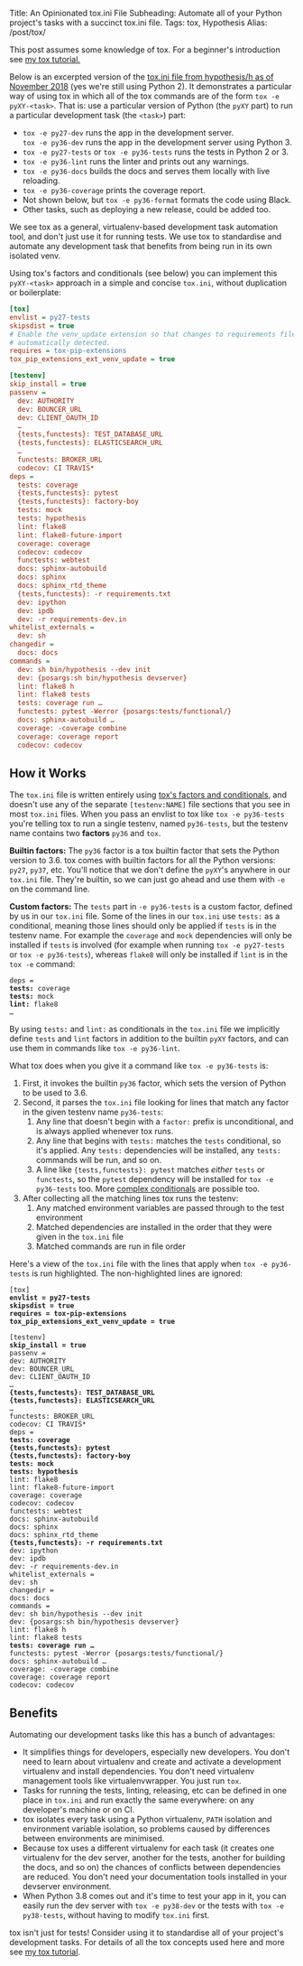 Title: An Opinionated tox.ini File
Subheading: Automate all of your Python project's tasks with a succinct tox.ini file.
Tags: tox, Hypothesis
Alias: /post/tox/

This post assumes some knowledge of tox. For a beginner's introduction see
[my tox tutorial.](/2018/09/01/tox-tutorial/)

Below is an excerpted version of the [tox.ini file from hypothesis/h as of November
2018](https://github.com/hypothesis/h/blob/471cf3e620cb0ff1a6ec8ccca710727b1e20e0e6/tox.ini)
(yes we're still using Python 2). It demonstrates a particular way of using tox
in which all of the tox commands are of the form `tox -e pyXY-<task>`. That
is: use a particular version of Python (the `pyXY` part) to run a particular
development task (the `<task>`) part:

* `tox -e py27-dev` runs the app in the development server.  
  `tox -e py36-dev` runs the app in the development server using Python 3.
* `tox -e py27-tests` or `tox -e py36-tests` runs the tests in Python 2 or 3.
* `tox -e py36-lint` runs the linter and prints out any warnings.
* `tox -e py36-docs` builds the docs and serves them locally with live reloading.
* `tox -e py36-coverage` prints the coverage report.
* Not shown below, but `tox -e py36-format` formats the code using Black.
* Other tasks, such as deploying a new release, could be added too.

We see tox as a general, virtualenv-based development task automation tool, and
don't just use it for running tests. We use tox to standardise and automate any
development task that benefits from being run in its own isolated venv.

Using tox's factors and conditionals (see below) you can implement this
`pyXY-<task>` approach in a simple and concise `tox.ini`, without duplication or
boilerplate:

```ini
[tox]
envlist = py27-tests
skipsdist = true
# Enable the venv_update extension so that changes to requirements files are
# automatically detected.
requires = tox-pip-extensions
tox_pip_extensions_ext_venv_update = true

[testenv]
skip_install = true
passenv =
  dev: AUTHORITY
  dev: BOUNCER_URL
  dev: CLIENT_OAUTH_ID
  …
  {tests,functests}: TEST_DATABASE_URL
  {tests,functests}: ELASTICSEARCH_URL
  …
  functests: BROKER_URL
  codecov: CI TRAVIS*
deps =
  tests: coverage
  {tests,functests}: pytest
  {tests,functests}: factory-boy
  tests: mock
  tests: hypothesis
  lint: flake8
  lint: flake8-future-import
  coverage: coverage
  codecov: codecov
  functests: webtest
  docs: sphinx-autobuild
  docs: sphinx
  docs: sphinx_rtd_theme
  {tests,functests}: -r requirements.txt
  dev: ipython
  dev: ipdb
  dev: -r requirements-dev.in
whitelist_externals =
  dev: sh
changedir =
  docs: docs
commands =
  dev: sh bin/hypothesis --dev init
  dev: {posargs:sh bin/hypothesis devserver}
  lint: flake8 h
  lint: flake8 tests
  tests: coverage run …
  functests: pytest -Werror {posargs:tests/functional/}
  docs: sphinx-autobuild …
  coverage: -coverage combine
  coverage: coverage report
  codecov: codecov
```

## How it Works

The `tox.ini` file is written entirely using [tox's factors and conditionals](https://tox.readthedocs.io/en/latest/config.html#generating-environments-conditional-settings),
and doesn't use any of the separate `[testenv:NAME]` file sections that you
see in most `tox.ini` files. When you pass an envlist to tox like `tox -e py36-tests` you're telling tox to run a single testenv, named `py36-tests`, but
the testenv name contains two **factors** `py36` and `tox`.

**Builtin factors:** The `py36` factor is a tox builtin factor that sets the
Python version to 3.6.  tox comes with builtin factors for all the Python
versions: `py27`, `py37`, etc. You'll notice that we don't define the `pyXY`'s
anywhere in our `tox.ini` file. They're builtin, so we can just go ahead and
use them with `-e` on the command line.

**Custom factors:** The `tests` part in `-e py36-tests` is a custom factor,
defined by us in our `tox.ini` file. Some of the lines in our `tox.ini` use
`tests:` as a conditional, meaning those lines should only be applied if
`tests` is in the testenv name. For example the `coverage` and `mock`
dependencies will only be installed if `tests` is involved (for example when
running `tox -e py27-tests` or `tox -e py36-tests`), whereas `flake8` will only
be installed if `lint` is in the `tox -e` command:

<pre><code>deps =
<strong>tests:</strong> coverage
<strong>tests:</strong> mock
<strong>lint:</strong> flake8
…</code></pre>

By using `tests:` and `lint:` as conditionals in the `tox.ini` file we
implicitly define `tests` and `lint` factors in addition to the builtin `pyXY`
factors, and can use them in commands like `tox -e py36-lint`.

What tox does when you give it a command like `tox -e py36-tests` is:

1. First, it invokes the builtin `py36` factor, which sets the version of
   Python to be used to 3.6.
2. Second, it parses the `tox.ini` file looking for lines that match any factor
   in the given testenv name `py36-tests`:
    1. Any line that doesn't begin with a `factor:` prefix is unconditional,
       and is always applied whenever tox runs.
    2. Any line that begins with `tests:` matches the `tests` conditional, so
       it's applied. Any `tests:` dependencies will be installed, any `tests:`
       commands will be run, and so on.
    3. A line like `{tests,functests}: pytest` matches _either_ `tests` or
       `functests`, so the `pytest` dependency will be installed for `tox -e py36-tests` too. More [complex conditionals](https://tox.readthedocs.io/en/latest/config.html#complex-factor-conditions) are possible too.
3. After collecting all the matching lines tox runs the testenv:
    1. Any matched environment variables are passed through to the test
       environment
    2. Matched dependencies are installed in the order that they were given in
       the `tox.ini` file
    3. Matched commands are run in file order

Here's a view of the `tox.ini` file with the lines that apply when `tox -e py36-tests` is run highlighted. The non-highlighted lines are ignored:

<pre><code>[tox]
<strong>envlist = py27-tests
skipsdist = true
requires = tox-pip-extensions
tox_pip_extensions_ext_venv_update = true</strong>

[testenv]
<strong>skip_install = true</strong>
passenv =
dev: AUTHORITY
dev: BOUNCER_URL
dev: CLIENT_OAUTH_ID
…
<strong>{tests,functests}: TEST_DATABASE_URL</strong>
<strong>{tests,functests}: ELASTICSEARCH_URL</strong>
…
functests: BROKER_URL
codecov: CI TRAVIS*
deps =
<strong>tests: coverage</strong>
<strong>{tests,functests}: pytest</strong>
<strong>{tests,functests}: factory-boy</strong>
<strong>tests: mock</strong>
<strong>tests: hypothesis</strong>
lint: flake8
lint: flake8-future-import
coverage: coverage
codecov: codecov
functests: webtest
docs: sphinx-autobuild
docs: sphinx
docs: sphinx_rtd_theme
<strong>{tests,functests}: -r requirements.txt</strong>
dev: ipython
dev: ipdb
dev: -r requirements-dev.in
whitelist_externals =
dev: sh
changedir =
docs: docs
commands =
dev: sh bin/hypothesis --dev init
dev: {posargs:sh bin/hypothesis devserver}
lint: flake8 h
lint: flake8 tests
<strong>tests: coverage run …</strong>
functests: pytest -Werror {posargs:tests/functional/}
docs: sphinx-autobuild …
coverage: -coverage combine
coverage: coverage report
codecov: codecov</code></pre>

## Benefits

Automating our development tasks like this has a bunch of advantages:

* It simplifies things for developers, especially new developers.
  You don't need to learn about virtualenv and create and activate a
  development virtualenv and install dependencies. You don't need virtualenv
  management tools like virtualenvwrapper. You just run `tox`.
* Tasks for running the tests, linting, releasing, etc can be defined in one
  place in `tox.ini` and run exactly the same everywhere: on any developer's
  machine or on CI.
* tox isolates every task using a Python virtualenv, `PATH` isolation and
  environment variable isolation, so problems caused by differences between
  environments are minimised.
* Because tox uses a different virtualenv for each task (it creates one
  virtualenv for the dev server, another for the tests, another for building
  the docs, and so on) the chances of conflicts between dependencies are
  reduced. You don't need your documentation tools installed in your devserver
  environment.
* When Python 3.8 comes out and it's time to test your app in it, you can
  easily run the dev server with `tox -e py38-dev` or the tests with `tox -e py38-tests`, without having to modify `tox.ini` first.

tox isn't just for tests! Consider using it to standardise all of your
project's development tasks. For details of all the
tox concepts used here and more see
[my tox tutorial](/2018/09/01/tox-tutorial/).
